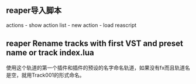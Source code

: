 ## reaper导入脚本

actions - show action list - new action - load reascript

## reaper Rename tracks with first VST and preset name or track index.lua

使用这个轨道的第一个插件和插件的预设的名字命名轨道，如果没有fx而且轨道名是空，就用Track001的形式命名。
